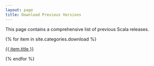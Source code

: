 ```yaml
---
layout: page
title: Download Previous Versions
---
```




This page contains a comprehensive list of previous Scala releases.

{% for item in site.categories.download %}

<div>
  <a href="{{ item.url }}">{{ item.title }}</a>
</div>

{% endfor %}


